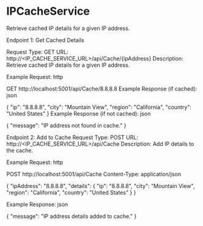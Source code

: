 # IPCacheService
Retrieve cached IP details for a given IP address.


Endpoint 1: Get Cached Details

Request Type: GET
URL: http://<IP_CACHE_SERVICE_URL>/api/Cache/{ipAddress}
Description: Retrieve cached IP details for a given IP address.

Example Request:
http

GET http://localhost:5001/api/Cache/8.8.8.8
Example Response (if cached):
json

{
  "ip": "8.8.8.8",
  "city": "Mountain View",
  "region": "California",
  "country": "United States"
}
Example Response (if not cached):
json

{
  "message": "IP address not found in cache."
}

Endpoint 2: Add to Cache
Request Type: POST
URL: http://<IP_CACHE_SERVICE_URL>/api/Cache
Description: Add IP details to the cache.

Example Request:
http

POST http://localhost:5001/api/Cache
Content-Type: application/json

{
  "ipAddress": "8.8.8.8",
  "details": {
    "ip": "8.8.8.8",
    "city": "Mountain View",
    "region": "California",
    "country": "United States"
  }
}

Example Response:
json

{
  "message": "IP address details added to cache."
}
